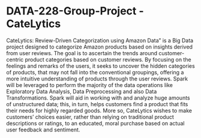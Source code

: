 # DATA-228-Group-Project - CateLytics

CateLytics: Review-Driven Categorization using
Amazon Data” is a Big Data project designed to categorize
Amazon products based on insights derived from user reviews.
The goal is to ascertain the trends around customer-centric
product categories based on customer reviews. By focusing on the
feelings and remarks of the users, it seeks to uncover the hidden
categories of products, that may not fall into the conventional
groupings, offering a more intuitive understanding of products
through the user reviews. Spark will be leveraged to perform the
majority of the data operations like Exploratory Data Analysis,
Data Preprocessing and also Data Transformations. Spark will
aid in working with and analyze huge amounts of unstructured
data; this, in turn, helps customers find a product that fits their
needs for highly regarded goods. More so, CateLytics wishes to
make customers’ choices easier, rather than relying on traditional
product descriptions or ratings, to an educated, moral purchase
based on actual user feedback and sentiment.
